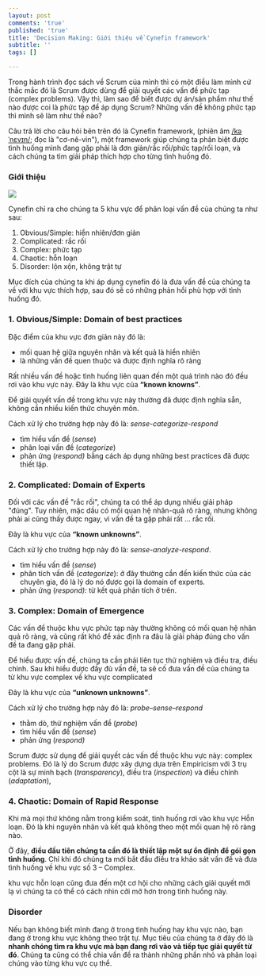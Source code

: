 ```yaml
---
layout: post
comments: 'true'
published: 'true'
title: 'Decision Making: Giới thiệu về Cynefin framework'
subtitle: ''
tags: []

---
```

Trong hành trình đọc sách về Scrum của mình thì có một điều làm mình cứ thắc mắc đó là Scrum được dùng để giải quyết các vấn đề phức tạp (complex problems). Vậy thì, làm sao để biết được dự án/sản phẩm như thế nào được coi là phức tạp để áp dụng Scrum? Những vấn đề không phức tạp thì mình sẽ làm như thế nào?

Câu trả lời cho câu hỏi bên trên đó là Cynefin framework, (phiên âm [/kəˈnɛvɪn/](https://en.wikipedia.org/wiki/Help:IPA/English "Help:IPA/English"); đọc là "cơ-nê-vin"), một framework giúp chúng ta phân biệt được tình huống mình đang gặp phải là đơn giản/rắc rối/phức tạp/rối loạn, và cách chúng ta tìm giải pháp thích hợp cho từng tình huống đó.

### Giới thiệu

![](https://upload.wikimedia.org/wikipedia/commons/1/15/Cynefin_as_of_1st_June_2014.png)

Cynefin chỉ ra cho chúng ta 5 khu vực để phân loại vấn đề của chúng ta như sau:

1. Obvious/Simple: hiển nhiên/đơn giản
2. Complicated: rắc rối
3. Complex: phức tạp
4. Chaotic: hỗn loạn
5. Disorder: lộn xộn, không trật tự

Mục đích của chúng ta khi áp dụng cynefin đó là đưa vấn đề của chúng ta về với khu vực thích hợp, sau đó sẽ có những phản hồi phù hợp với tình huống đó.

### 1. Obvious/Simple: Domain of best practices

Đặc điểm của khu vực đơn giản này đó là:

* mối quan hệ giữa nguyên nhân và kết quả là hiển nhiên
* là những vấn đề quen thuộc và được định nghĩa rõ ràng

Rất nhiều vấn đề hoặc tình huống liên quan đến một quá trình nào đó đều rơi vào khu vực này. Đây là khu vực của **“known knowns”**.

Để giải quyết vấn đề trong khu vực này thường đã được định nghĩa sẵn, không cần nhiều kiến thức chuyên môn.

Cách xử lý cho trường hợp này đó là: _sense-categorize-respond_

* tìm hiểu vấn đề (_sense_)
* phân loại vấn đề (_categorize_)
* phản ứng (_respond)_ bằng cách áp dụng những best practices đã được thiết lập.

### 2. Complicated: Domain of Experts

Đối với các vấn đề "rắc rối", chúng ta có thể áp dụng nhiều giải pháp "đúng". Tuy nhiên, mặc dầu có mối quan hệ nhân-quả rõ ràng, nhưng không phải ai cũng thấy được ngay, vì vấn đề ta gặp phải rất ... rắc rối.

Đây là khu vực của **“known unknowns”**. 

Cách xử lý cho trường hợp này đó là: _sense-analyze-respond_. 

* tìm hiểu vấn đề (_sense_)
* phân tích vấn đề (_categorize_): ở đây thường cần đến kiến thức của các chuyên gia, đó là lý do nó được gọi là domain of experts.
* phản ứng (_respond):_ từ kết quả phân tích ở trên.

### 3. Complex: Domain of Emergence

Các vấn đề thuộc khu vực phức tạp này thường không có mối quan hệ nhân quả rõ ràng, và cũng rất khó để xác định ra đâu là giải pháp đúng cho vấn đề ta đang gặp phải.

Để hiểu được vấn đề, chúng ta cần phải liên tục thử nghiệm và điều tra, điều chỉnh. Sau khi hiểu được đầy đủ vấn đề, ta sẽ cố đưa vấn đề của chúng ta từ khu vực complex về khu vực complicated

Đây là khu vực của **“unknown unknowns”**. 

Cách xử lý cho trường hợp này đó là: _probe–sense–respond_

* thằm dò, thử nghiệm vấn đề (_probe_)
* tìm hiểu vấn đề (_sense_)
* phản ứng (_respond)_

Scrum được sử dụng để giải quyết các vấn đề thuộc khu vực này: complex problems. Đó là lý do Scrum được xây dựng dựa trên Empiricism với 3 trụ cột là sự minh bạch (_transparency_), điều tra (_inspection_) và điều chỉnh (_adaptation_),

### 4. Chaotic: Domain of Rapid Response

Khi mà mọi thứ không nằm trong kiểm soát, tình huống rơi vào khu vực Hỗn loạn. Đó là khi nguyên nhân và kết quả không theo một mối quan hệ rõ ràng nào.

Ở đây, **điều đầu tiên chúng ta cần đó là thiết lập một sự ổn định để gói gọn tình huống**. Chỉ khi đó chúng ta mới bắt đầu điều tra khảo sát vấn đề và đưa tình huống về khu vực số 3 – Complex.

khu vực hỗn loạn cũng đưa đến một cơ hội cho những cách giải quyết mới lạ vì chúng ta có thể có cách nhìn cởi mở hơn trong tình huống này.

### Disorder

Nếu bạn không biết mình đang ở trong tình huống hay khu vực nào, bạn đang ở trong khu vực không theo trật tự. Mục tiêu của chúng ta ở đây đó là **nhanh chóng tìm ra khu vực mà bạn đang rơi vào và tiếp tục giải quyết từ đó**. Chúng ta cũng có thể chia vấn đề ra thành những phần nhỏ và phân loại chúng vào từng khu vực cụ thể.